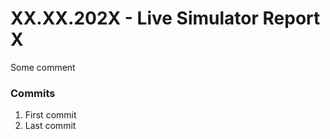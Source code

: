 <h1>XX.XX.202X - Live Simulator Report X</h1>

<p>
    Some comment
</p>

<h3>Commits</h3>
<ol>
    <li>First commit</li>
    <li>Last commit</li>
</ol>